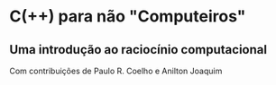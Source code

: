 # C(++) para não "Computeiros"
## Uma introdução ao raciocínio computacional

Com contribuições de Paulo R. Coelho e Anilton Joaquim
